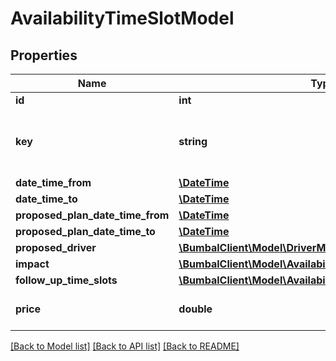 # AvailabilityTimeSlotModel

## Properties
Name | Type | Description | Notes
------------ | ------------- | ------------- | -------------
**id** | **int** |  | [optional] 
**key** | **string** | unique key per analyzed time slot, uuid type | [optional] 
**date_time_from** | [**\DateTime**](\DateTime.md) |  | [optional] 
**date_time_to** | [**\DateTime**](\DateTime.md) |  | [optional] 
**proposed_plan_date_time_from** | [**\DateTime**](\DateTime.md) |  | [optional] 
**proposed_plan_date_time_to** | [**\DateTime**](\DateTime.md) |  | [optional] 
**proposed_driver** | [**\BumbalClient\Model\DriverModel**](DriverModel.md) |  | [optional] 
**impact** | [**\BumbalClient\Model\AvailabilityTimeSlotImpactModel[]**](AvailabilityTimeSlotImpactModel.md) |  | [optional] 
**follow_up_time_slots** | [**\BumbalClient\Model\AvailabilityFollowUpTimeSlotModel[]**](AvailabilityFollowUpTimeSlotModel.md) |  | [optional] 
**price** | **double** | Price for this timeslot | [optional] 

[[Back to Model list]](../README.md#documentation-for-models) [[Back to API list]](../README.md#documentation-for-api-endpoints) [[Back to README]](../README.md)


